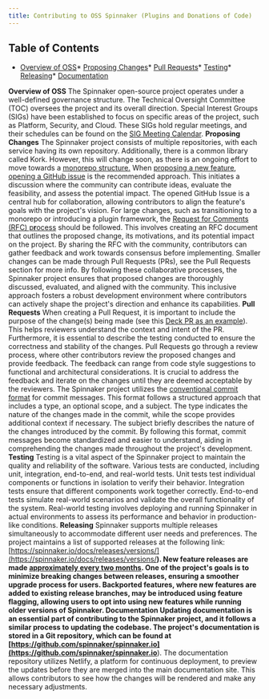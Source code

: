 ```yaml
---
title: Contributing to OSS Spinnaker (Plugins and Donations of Code)
---
```




## Table of Contents
* [Overview of OSS](#mcetoc_1h293plrv2s)* [Proposing Changes](#mcetoc_1h293plrv2t)* [Pull Requests](#mcetoc_1h293plrv2u)* [Testing](#mcetoc_1h293plrv2v)* [Releasing](#mcetoc_1h293plrv30)* [Documentation](#mcetoc_1h293plrv31)

**Overview of OSS**
The Spinnaker open-source project operates under a well-defined governance structure. The Technical Oversight Committee (TOC) oversees the project and its overall direction. Special Interest Groups (SIGs) have been established to focus on specific areas of the project, such as Platform, Security, and Cloud. These SIGs hold regular meetings, and their schedules can be found on the [SIG Meeting Calendar](https://github.com/spinnaker/governance/blob/master/sig-index.md#sig-meeting-calendar).
**Proposing Changes**
The Spinnaker project consists of multiple repositories, with each service having its own repository. Additionally, there is a common library called Kork. However, this will change soon, as there is an ongoing effort to move towards a [monorepo structure.](https://github.com/spinnaker/governance/pull/336)
When [proposing a new feature](https://spinnaker.io/docs/community/contributing/code/submitting/#feature-proposals), [opening a GitHub issue](https://github.com/spinnaker/spinnaker/issues/new) is the recommended approach. This initiates a discussion where the community can contribute ideas, evaluate the feasibility, and assess the potential impact. The opened GitHub Issue is a central hub for collaboration, allowing contributors to align the feature's goals with the project's vision.
For large changes, such as transitioning to a monorepo or introducing a plugin framework, the [Request for Comments (RFC) p](https://spinnaker.io/docs/community/contributing/code/submitting/#requests-for-change)**[r](https://spinnaker.io/docs/community/contributing/code/submitting/#requests-for-change)**[ocess](https://spinnaker.io/docs/community/contributing/code/submitting/#requests-for-change) should be followed. This involves creating an RFC document that outlines the proposed change, its motivations, and its potential impact on the project. By sharing the RFC with the community, contributors can gather feedback and work towards consensus before implementing.
Smaller changes can be made through Pull Requests (PRs), see the Pull Requests section for more info.
By following these collaborative processes, the Spinnaker project ensures that proposed changes are thoroughly discussed, evaluated, and aligned with the community. This inclusive approach fosters a robust development environment where contributors can actively shape the project's direction and enhance its capabilities.
**Pull Requests**
When creating a Pull Request, it is important to include the purpose of the change(s) being made (see this [Deck PR as an example](https://github.com/spinnaker/deck/pull/6756)). This helps reviewers understand the context and intent of the PR. Furthermore, it is essential to describe the testing conducted to ensure the correctness and stability of the changes.
Pull Requests go through a review process, where other contributors review the proposed changes and provide feedback. The feedback can range from code style suggestions to functional and architectural considerations. It is crucial to address the feedback and iterate on the changes until they are deemed acceptable by the reviewers.
The Spinnaker project utilizes the [conventional commit format](https://spinnaker.io/docs/community/contributing/code/submitting/#commit-and-pr-message-conventions) for commit messages. This format follows a structured approach that includes a type, an optional scope, and a subject. The type indicates the nature of the changes made in the commit, while the scope provides additional context if necessary. The subject briefly describes the nature of the changes introduced by the commit. By following this format, commit messages become standardized and easier to understand, aiding in comprehending the changes made throughout the project's development.
**Testing**
Testing is a vital aspect of the Spinnaker project to maintain the quality and reliability of the software. Various tests are conducted, including unit, integration, end-to-end, and real-world tests.
Unit tests test individual components or functions in isolation to verify their behavior. Integration tests ensure that different components work together correctly. End-to-end tests simulate real-world scenarios and validate the overall functionality of the system. Real-world testing involves deploying and running Spinnaker in actual environments to assess its performance and behavior in production-like conditions.
**Releasing**
Spinnaker supports multiple releases simultaneously to accommodate different user needs and preferences. The project maintains a list of supported releases at the following link: [https://spinnaker.io/docs/releases/versions/](https://spinnaker.io/docs/releases/versions/**).
New feature releases are made [approximately every two months](https://spinnaker.io/docs/releases/release-cadence/). One of the project's goals is to minimize breaking changes between releases, ensuring a smoother upgrade process for users. Backported features, where new features are added to existing release branches, may be introduced using feature flagging, allowing users to opt into using new features while running older versions of Spinnaker.
**Documentation**
Updating documentation is an essential part of contributing to the Spinnaker project, and it follows a similar process to updating the codebase. The project's documentation is stored in a Git repository, which can be found at [https://github.com/spinnaker/spinnaker.io](https://github.com/spinnaker/spinnaker.io**).
The documentation repository utilizes Netlify, a platform for continuous deployment, to preview the updates before they are merged into the main documentation site. This allows contributors to see how the changes will be rendered and make any necessary adjustments.


